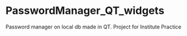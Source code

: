 # PasswordManager_QT_widgets
Password manager on local db made in QT. Project for Institute Practice 
